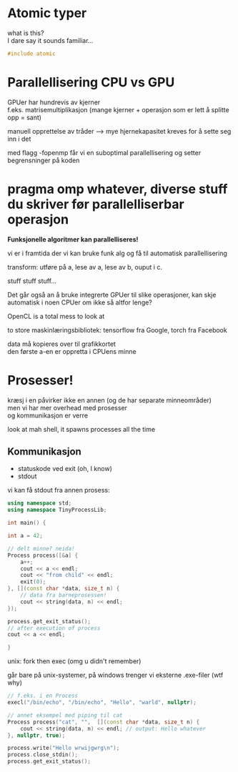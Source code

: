 # Atomic typer
what is this?  
I dare say it sounds familiar...

```c++
#include atomic
```

# Parallellisering CPU vs GPU
GPUer har hundrevis av kjerner  
f.eks. matrisemultiplikasjon (mange kjerner + operasjon som er lett å splitte opp = sant)

manuell opprettelse av tråder --> mye hjernekapasitet kreves for å sette seg inn i det

med flagg -fopenmp får vi en suboptimal parallellisering og setter begrensninger på koden
# pragma omp whatever, diverse stuff du skriver før parallelliserbar operasjon


**Funksjonelle algoritmer kan parallelliseres!**

vi er i framtida der vi kan bruke funk alg og få til automatisk parallellisering

transform: utføre på a, lese av a, lese av b, ouput i c.

stuff stuff stuff...

Det går også an å bruke integrerte GPUer til slike operasjoner, kan skje automatisk i noen CPUer om ikke så altfor lenge?

OpenCL is a total mess to look at

to store maskinlæringsbibliotek: tensorflow fra Google, torch fra Facebook

data må kopieres over til grafikkortet  
den første a-en er oppretta i CPUens minne  

# Prosesser!
kræsj i en påvirker ikke en annen (og de har separate minneområder)  
men vi har mer overhead med prosesser  
og kommunikasjon er verre

look at mah shell, it spawns processes all the time

## Kommunikasjon
+ statuskode ved exit (oh, I know)
+ stdout

vi kan få stdout fra annen prosess:
```c++
using namespace std;
using namespace TinyProcessLib;

int main() {

int a = 42;

// delt minne? neida!
Process process([&a] {
    a++;
    cout << a << endl;
    cout << "from child" << endl;
    exit(0);
}, [](const char *data, size_t n) {
    // data fra barneprosessen!
    cout << string(data, n) << endl;
});

process.get_exit_status();
// after execution of process
cout << a << endl;

}
```
unix: fork then exec (omg u didn't remember)

går bare på unix-systemer, på windows trenger vi eksterne .exe-filer (wtf why)

```c++
// f.eks. i en Process
execl("/bin/echo", "/bin/echo", "Hello", "warld", nullptr);
```

```c++
// annet eksempel med piping til cat
Process process("cat", "",  [](const char *data, size_t n) {
    cout << string(data, n) << endl; // output: Hello whatever
}, nullptr, true);

process.write("Hello wrwijgwrg\n");
process.close_stdin();
process.get_exit_status();
```

